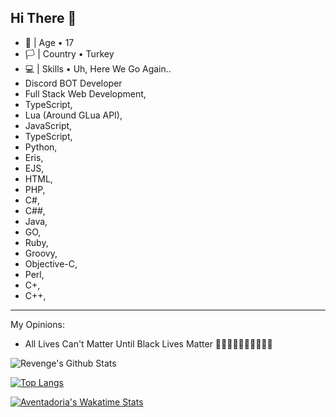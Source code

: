 ## Hi There 👋
- 🎂 | Age • 17
- 🏳️ | Country • Turkey
- 💻 | Skills • Uh, Here We Go Again..
- Discord BOT Developer
- Full Stack Web Development,
- TypeScript,
- Lua (Around GLua API),
- JavaScript,
- TypeScript,
- Python,
- Eris,
- EJS,
- HTML,
- PHP,
- C#,
- C##,
- Java,
- GO,
- Ruby,
- Groovy,
- Objective-C,
- Perl,
- C+,
- C++,

------------------

My Opinions:
- All Lives Can't Matter Until Black Lives Matter ✊🏻✊🏼✊🏽✊🏾✊🏿

![Revenge's Github Stats](https://github-readme-stats.vercel.app/api?username=Aventadoria&show_icons=true&theme=radical)

[![Top Langs](https://github-readme-stats.vercel.app/api/top-langs/?username=Aventadoria&layout=compact)](https://github.com/anuraghazra/github-readme-stats)

[![Aventadoria's Wakatime Stats](https://github-readme-stats.vercel.app/api/wakatime?username=Aventadoria)](https://github.com/anuraghazra/github-readme-stats)

